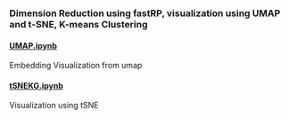 ### Dimension Reduction using fastRP, visualization using UMAP and t-SNE, K-means Clustering

#### [UMAP.ipynb]
Embedding Visualization from umap

#### [tSNEKG.ipynb]
Visualization using tSNE


  [UMAP.ipynb]: UMAP.ipynb
  
  [tSNEKG.ipynb]: tSNEKG.ipynb
